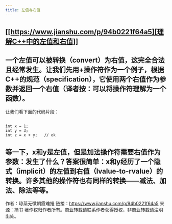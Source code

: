 ```yaml
---
title: 左值与右值
---
```


## [[https://www.jianshu.com/p/94b0221f64a5][理解C++中的左值和右值]]
## 一个左值可以被转换（convert）为右值，这完全合法且经常发生。让我们先用+操作符作为一个例子，根据C++的规范（specification），它使用两个右值作为参数并返回一个右值（译者按：可以将操作符理解为一个函数）。
让我们看下面的代码片段：
## 
```
int x = 1;
int y = 3;
int z = x + y;   // ok
```
## 等一下，x和y是左值，但是加法操作符需要右值作为参数：发生了什么？答案很简单：x和y经历了一个隐式（implicit）的左值到右值（lvalue-to-rvalue）的转换。许多其他的操作符也有同样的转换——减法、加法、除法等等。

作者：琼蘂无徵朝霞难挹
链接：https://www.jianshu.com/p/94b0221f64a5
来源：简书
著作权归作者所有。商业转载请联系作者获得授权，非商业转载请注明出处。
